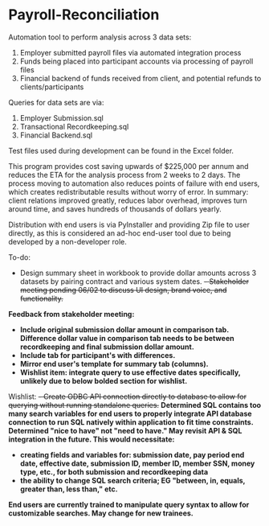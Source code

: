 # Payroll-Reconciliation

Automation tool to perform analysis across 3 data sets:
1. Employer submitted payroll files via automated integration process
2. Funds being placed into participant accounts via processing of payroll files
3. Financial backend of funds received from client, and potential refunds to clients/participants

Queries for data sets are via:
1. Employer Submission.sql
2. Transactional Recordkeeping.sql
3. Financial Backend.sql

Test files used during development can be found in the Excel folder.

This program provides cost saving upwards of $225,000 per annum and reduces the ETA for the analysis process from 2 weeks to 2 days.
The process moving to automation also reduces points of failure with end users, which creates redistributable results without worry of error.
In summary: client relations improved greatly, reduces labor overhead, improves turn around time, and saves hundreds of thousands of dollars yearly.

Distribution with end users is via PyInstaller and providing Zip file to user directly, as this is considered an ad-hoc end-user tool due to being developed by a
non-developer role.

To-do:
- Design summary sheet in workbook to provide dollar amounts across 3 datasets by pairing contract and various system dates.
<s>- Stakeholder meeting pending 06/02 to discuss UI design, brand voice, and functionality.</s>

<b> Feedback from stakeholder meeting:
  - Include original submission dollar amount in comparison tab. Difference dollar value in comparison tab needs to be between recordkeeping and final submission dollar amount.
  - Include tab for participant's with differences.
  - Mirror end user's template for summary tab (columns).
  - Wishlist item: integrate query to use effective dates specifically, unlikely due to below bolded section for wishlist. </b>

Wishlist:
<s>- Create ODBC API connection directly to database to allow for querying without running standalone queries.</s>
<b> Determined SQL contains too many search variables for end users to properly integrate API database connection to run SQL natively within application to fit </b>
<b> time constraints. Determined "nice to have" not "need to have." May revisit API & SQL integration in the future. </b>
<b> This would necessitate:
  - creating fields and variables for: submission date, pay period end date, effective date, submission ID, member ID, member SSN, money type, etc., for both
  submission and recordkeeping data
  - the ability to change SQL search criteria; EG "between, in, equals, greater than, less than," etc.

  End users are currently trained to manipulate query syntax to allow for customizable searches. May change for new trainees.</b>
